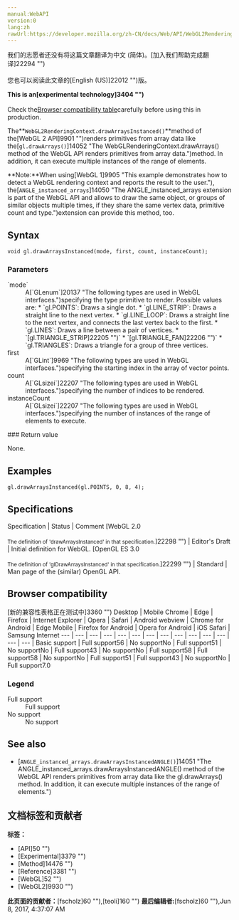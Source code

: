 ```yaml
---
manual:WebAPI
version:0
lang:zh
rawUrl:https://developer.mozilla.org/zh-CN/docs/Web/API/WebGL2RenderingContext/drawArraysInstanced
---
```




<bdi>我们的志愿者还没有将这篇文章翻译为<bdi>中文 (简体)</bdi>。[加入我们帮助完成翻译]22294 "")<br></br>您也可以阅读此文章的[English (US)]22012 "")版。</bdi>






**This is an[experimental technology]3404 "")**<br></br>Check the[Browser compatibility table](%3345#Browser_compatibility "")carefully before using this in production.





The**`WebGL2RenderingContext.drawArraysInstanced()`**method of the[WebGL 2 API]9901 "")renders primitives from array data like the[`gl.drawArrays()`]14052 "The WebGLRenderingContext.drawArrays() method of the WebGL API renders primitives from array data.")method. In addition, it can execute multiple instances of the range of elements.



**Note:**When using[WebGL 1]9905 "This example demonstrates how to detect a WebGL rendering context and reports the result to the user."), the[`ANGLE_instanced_arrays`]14050 "The ANGLE_instanced_arrays extension is part of the WebGL API and allows to draw the same object, or groups of similar objects multiple times, if they share the same vertex data, primitive count and type.")extension can provide this method, too.



## Syntax<a name="Syntax"></a>

```
void gl.drawArraysInstanced(mode, first, count, instanceCount);
```

### Parameters<a name="Parameters"></a>
<dl><dt id=''>`mode`</dt><dd>A[`GLenum`]20137 "The following types are used in WebGL interfaces.")specifying the type primitive to render. Possible values are:
* `gl.POINTS`: Draws a single dot.
* `gl.LINE_STRIP`: Draws a straight line to the next vertex.
* `gl.LINE_LOOP`: Draws a straight line to the next vertex, and connects the last vertex back to the first.
* `gl.LINES`: Draws a line between a pair of vertices.
* `[gl.TRIANGLE_STRIP]22205 "")`
* `[gl.TRIANGLE_FAN]22206 "")`
* `gl.TRIANGLES`: Draws a triangle for a group of three vertices.
</dd><dt id=''>first</dt><dd>A[`GLint`]9969 "The following types are used in WebGL interfaces.")specifying the starting index in the array of vector points.</dd><dt id=''>count</dt><dd>A[`GLsizei`]22207 "The following types are used in WebGL interfaces.")specifying the number of indices to be rendered.</dd><dt id=''>instanceCount</dt><dd>A[`GLsizei`]22207 "The following types are used in WebGL interfaces.")specifying the number of instances of the range of elements to execute.</dd></dl>
### Return value<a name="Return_value"></a>


None.


## Examples<a name="Examples"></a>

```
gl.drawArraysInstanced(gl.POINTS, 0, 8, 4);
```

## Specifications<a name="Specifications"></a>
Specification | Status | Comment 
[WebGL 2.0<br></br><small>The definition of &#39;drawArraysInstanced&#39; in that specification.</small>]22298 "") | Editor&#39;s Draft | Initial definition for WebGL. 
[OpenGL ES 3.0<br></br><small>The definition of &#39;glDrawArraysInstanced&#39; in that specification.</small>]22299 "") | Standard | Man page of the (similar) OpenGL API. 


## Browser compatibility<a name="Browser_compatibility"></a>
[新的兼容性表格正在测试中<i></i>]3360 "")
<abbr>Desktop<i></i></abbr> | <abbr>Mobile<i></i></abbr> 
<abbr>Chrome<i></i></abbr> | <abbr>Edge<i></i></abbr> | <abbr>Firefox<i></i></abbr> | <abbr>Internet Explorer<i></i></abbr> | <abbr>Opera<i></i></abbr> | <abbr>Safari<i></i></abbr> | <abbr>Android webview<i></i></abbr> | <abbr>Chrome for Android<i></i></abbr> | <abbr>Edge Mobile<i></i></abbr> | <abbr>Firefox for Android<i></i></abbr> | <abbr>Opera for Android<i></i></abbr> | <abbr>iOS Safari<i></i></abbr> | <abbr>Samsung Internet<i></i></abbr> 
 ---  |  ---  |  ---  |  ---  |  ---  |  ---  |  ---  |  ---  |  ---  |  ---  |  ---  |  ---  |  ---  |  ---  | 
Basic support | <abbr>Full support</abbr>56 | <abbr>No support</abbr>No | <abbr>Full support</abbr>51 | <abbr>No support</abbr>No | <abbr>Full support</abbr>43 | <abbr>No support</abbr>No | <abbr>Full support</abbr>58 | <abbr>Full support</abbr>58 | <abbr>No support</abbr>No | <abbr>Full support</abbr>51 | <abbr>Full support</abbr>43 | <abbr>No support</abbr>No | <abbr>Full support</abbr>7.0 


### Legend<a name="Legend"></a>
<dl><dt id=''><abbr>Full support</abbr></dt><dd>Full support</dd><dt id=''><abbr>No support</abbr></dt><dd>No support</dd></dl>

## See also<a name="See_also"></a>

* [`ANGLE_instanced_arrays.drawArraysInstancedANGLE()`]14051 "The ANGLE_instanced_arrays.drawArraysInstancedANGLE() method of the WebGL API renders primitives from array data like the gl.drawArrays() method. In addition, it can execute multiple instances of the range of elements.")



## 文档标签和贡献者
**标签：**
* [API]50 "")
* [Experimental]3379 "")
* [Method]14476 "")
* [Reference]3381 "")
* [WebGL]52 "")
* [WebGL2]9930 "")

**此页面的贡献者：**[fscholz]60 ""),[teoli]160 "")
**最后编辑者:**[fscholz]60 ""),<time>Jun 8, 2017, 4:37:07 AM</time>


